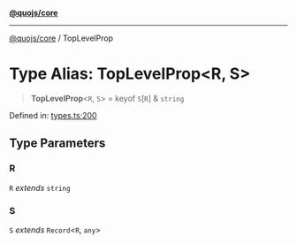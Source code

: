 [**@quojs/core**](../README.md)

***

[@quojs/core](../README.md) / TopLevelProp

# Type Alias: TopLevelProp\<R, S\>

> **TopLevelProp**\<`R`, `S`\> = keyof `S`\[`R`\] & `string`

Defined in: [types.ts:200](https://github.com/quojs/quojs/blob/77e60321cd9a639207281caa83e9258935b2bfc1/packages/core/src/types.ts#L200)

## Type Parameters

### R

`R` *extends* `string`

### S

`S` *extends* `Record`\<`R`, `any`\>
